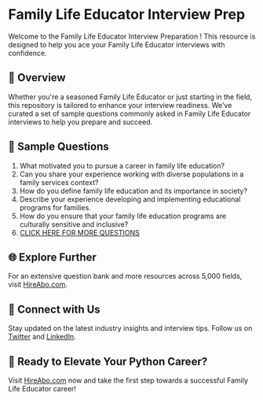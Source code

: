# Family Life Educator Interview Prep

Welcome to the Family Life Educator Interview Preparation ! This resource is designed to help you ace your Family Life Educator interviews with confidence.

## 🚀 Overview

Whether you're a seasoned Family Life Educator or just starting in the field, this repository is tailored to enhance your interview readiness. We've curated a set of sample questions commonly asked in Family Life Educator interviews to help you prepare and succeed.

## 📝 Sample Questions

1. What motivated you to pursue a career in family life education?
2. Can you share your experience working with diverse populations in a family services context?
3. How do you define family life education and its importance in society?
4. Describe your experience developing and implementing educational programs for families.
5. How do you ensure that your family life education programs are culturally sensitive and inclusive?
6. [CLICK HERE FOR MORE QUESTIONS](https://hireabo.com/job/13_4_10/Family%20Life%20Educator)

## 🌐 Explore Further

For an extensive question bank and more resources across 5,000 fields, visit [HireAbo.com](https://www.hireabo.com).

## 📱 Connect with Us

Stay updated on the latest industry insights and interview tips. Follow us on [Twitter](https://twitter.com/hireabo) and [LinkedIn](https://www.linkedin.com/in/hire-abo-3609972a8/).

## 🚀 Ready to Elevate Your Python Career?

Visit [HireAbo.com](https://www.hireabo.com) now and take the first step towards a successful Family Life Educator career!